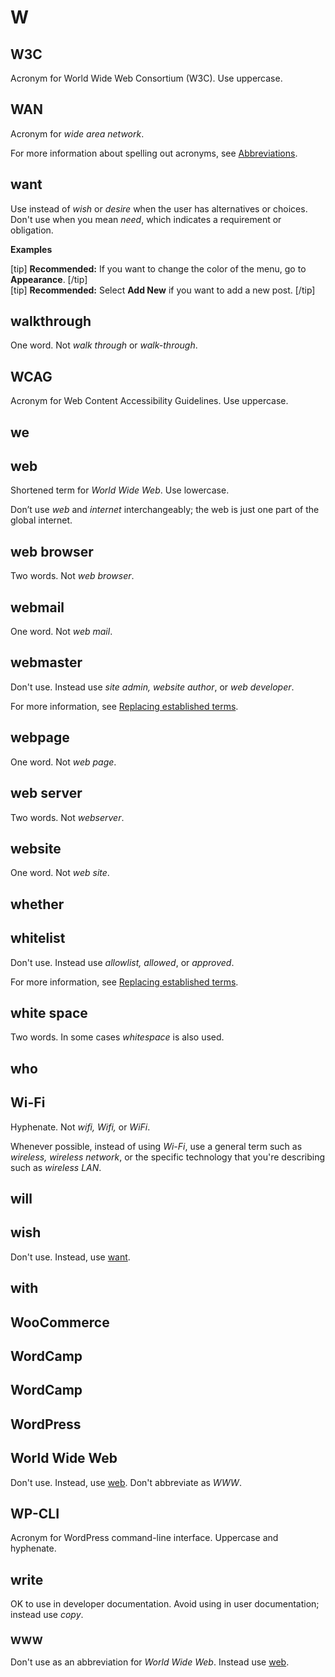 # W

## W3C

Acronym for World Wide Web Consortium (W3C). Use uppercase.

## WAN

Acronym for *wide area network*.

For more information about spelling out acronyms, see [Abbreviations]().

## want

Use instead of *wish* or *desire* when the user has alternatives or choices. Don't use when you mean *need*, which indicates a requirement or obligation.

**Examples**  

[tip] **Recommended:** If you want to change the color of the menu, go to **Appearance**. [/tip]  
[tip] **Recommended:** Select **Add New** if you want to add a new post. [/tip]  

## walkthrough

One word. Not *walk through* or *walk-through*.

## WCAG

Acronym for Web Content Accessibility Guidelines. Use uppercase.

## we



## web

Shortened term for *World Wide Web*. Use lowercase.

Don’t use *web* and *internet* interchangeably; the web is just one part of the global internet.

## web browser

Two words. Not *web browser*.

## webmail

One word. Not *web mail*.

## webmaster

Don't use. Instead use *site admin, website author*, or *web developer*.

For more information, see [Replacing established terms](//inclusivity.md).

## webpage

One word. Not *web page*.

## web server

Two words. Not *webserver*.

## website

One word. Not *web site*.

## whether



## whitelist

Don't use. Instead use *allowlist, allowed*, or *approved*.

For more information, see [Replacing established terms](//inclusivity.md).

## white space

Two words. In some cases *whitespace* is also used.

## who



## Wi-Fi

Hyphenate. Not *wifi, Wifi,* or *WiFi*.

Whenever possible, instead of using *Wi-Fi*, use a general term such as *wireless, wireless network*, or the specific technology that you're describing such as *wireless LAN*.

## will



## wish

Don't use. Instead, use [want](#want).

## with


## WooCommerce
## WordCamp
## WordCamp
## WordPress

## World Wide Web

Don't use. Instead, use [web](#web). Don't abbreviate as *WWW*.

## WP-CLI

Acronym for WordPress command-line interface. Uppercase and hyphenate.

## write

OK to use in developer documentation. Avoid using in user documentation; instead use *copy*.

### WWW

Don't use as an abbreviation for *World Wide Web*. Instead use [web](#web).
